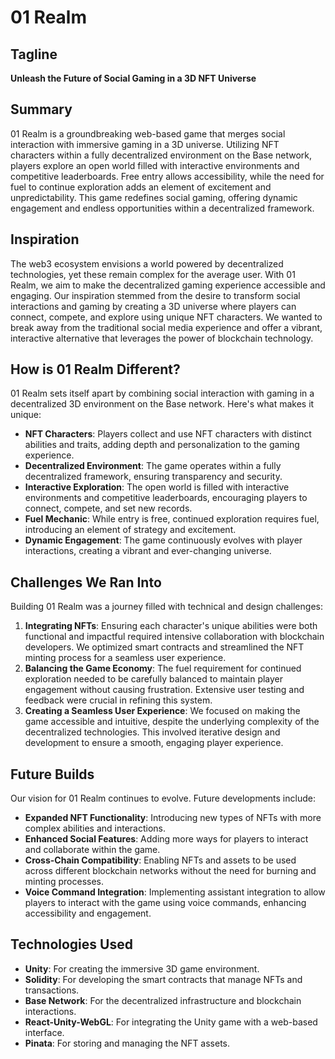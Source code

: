# 01 Realm

## Tagline
**Unleash the Future of Social Gaming in a 3D NFT Universe**

## Summary
01 Realm is a groundbreaking web-based game that merges social interaction with immersive gaming in a 3D universe. Utilizing NFT characters within a fully decentralized environment on the Base network, players explore an open world filled with interactive environments and competitive leaderboards. Free entry allows accessibility, while the need for fuel to continue exploration adds an element of excitement and unpredictability. This game redefines social gaming, offering dynamic engagement and endless opportunities within a decentralized framework.

## Inspiration
The web3 ecosystem envisions a world powered by decentralized technologies, yet these remain complex for the average user. With 01 Realm, we aim to make the decentralized gaming experience accessible and engaging. Our inspiration stemmed from the desire to transform social interactions and gaming by creating a 3D universe where players can connect, compete, and explore using unique NFT characters. We wanted to break away from the traditional social media experience and offer a vibrant, interactive alternative that leverages the power of blockchain technology.

## How is 01 Realm Different?
01 Realm sets itself apart by combining social interaction with gaming in a decentralized 3D environment on the Base network. Here's what makes it unique:
- **NFT Characters**: Players collect and use NFT characters with distinct abilities and traits, adding depth and personalization to the gaming experience.
- **Decentralized Environment**: The game operates within a fully decentralized framework, ensuring transparency and security.
- **Interactive Exploration**: The open world is filled with interactive environments and competitive leaderboards, encouraging players to connect, compete, and set new records.
- **Fuel Mechanic**: While entry is free, continued exploration requires fuel, introducing an element of strategy and excitement.
- **Dynamic Engagement**: The game continuously evolves with player interactions, creating a vibrant and ever-changing universe.

## Challenges We Ran Into
Building 01 Realm was a journey filled with technical and design challenges:
1. **Integrating NFTs**: Ensuring each character's unique abilities were both functional and impactful required intensive collaboration with blockchain developers. We optimized smart contracts and streamlined the NFT minting process for a seamless user experience.
2. **Balancing the Game Economy**: The fuel requirement for continued exploration needed to be carefully balanced to maintain player engagement without causing frustration. Extensive user testing and feedback were crucial in refining this system.
3. **Creating a Seamless User Experience**: We focused on making the game accessible and intuitive, despite the underlying complexity of the decentralized technologies. This involved iterative design and development to ensure a smooth, engaging player experience.

## Future Builds
Our vision for 01 Realm continues to evolve. Future developments include:
- **Expanded NFT Functionality**: Introducing new types of NFTs with more complex abilities and interactions.
- **Enhanced Social Features**: Adding more ways for players to interact and collaborate within the game.
- **Cross-Chain Compatibility**: Enabling NFTs and assets to be used across different blockchain networks without the need for burning and minting processes.
- **Voice Command Integration**: Implementing assistant integration to allow players to interact with the game using voice commands, enhancing accessibility and engagement.

## Technologies Used
- **Unity**: For creating the immersive 3D game environment.
- **Solidity**: For developing the smart contracts that manage NFTs and transactions.
- **Base Network**: For the decentralized infrastructure and blockchain interactions.
- **React-Unity-WebGL**: For integrating the Unity game with a web-based interface.
- **Pinata**: For storing and managing the NFT assets.
